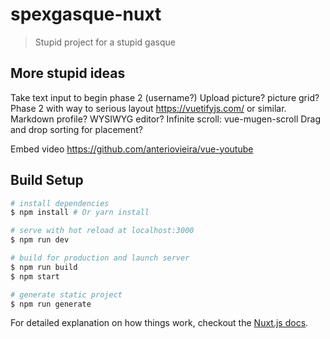 # spexgasque-nuxt

> Stupid project for a stupid gasque

## More stupid ideas
Take text input to begin phase 2 (username?)
Upload picture? picture grid?
Phase 2 with way to serious layout https://vuetifyjs.com/ or similar.
Markdown profile? WYSIWYG editor?
Infinite scroll: vue-mugen-scroll
Drag and drop sorting for placement?

Embed video
https://github.com/anteriovieira/vue-youtube


## Build Setup

``` bash
# install dependencies
$ npm install # Or yarn install

# serve with hot reload at localhost:3000
$ npm run dev

# build for production and launch server
$ npm run build
$ npm start

# generate static project
$ npm run generate
```

For detailed explanation on how things work, checkout the [Nuxt.js docs](https://github.com/nuxt/nuxt.js).
